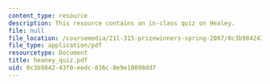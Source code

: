 ```yaml
---
content_type: resource
description: This resource contains an in-class quiz on Healey.
file: null
file_location: /coursemedia/21l-315-prizewinners-spring-2007/0c3b984243f0eedc836c0e9e10098dd7_heaney_quiz.pdf
file_type: application/pdf
resourcetype: Document
title: heaney_quiz.pdf
uid: 0c3b9842-43f0-eedc-836c-0e9e10098dd7
---
```

